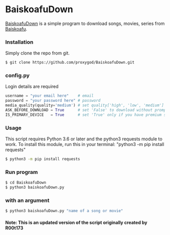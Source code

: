 # BaiskoafuDown

[BaiskoafuDown](https://github.com/proxygod/BaiskoafuDown.git) is a simple program to download songs, movies, series from [Baiskoafu](https://baiskoafu.com).
### Installation
Simply clone the repo from git.
```sh
$ git clone https://github.com/proxygod/BaiskoafuDown.git
```
### config.py
Login details are required
```python
username = "your email here"    # email
password = "your password here" # password
media_quality(quality='medium') # set quality['high', 'low', 'medium']
ASK_BEFORE_DOWNLOAD = True      # set 'False' to download without prompt
IS_PRIMARY_DEVICE   = True	    # set 'True' only if you have premium subscription
```
### Usage
This script requires Python 3.6 or later and the python3 requests module to work. To install this module, run this in your terminal: "python3 -m pip install requests"
```sh
$ python3 -m pip install requests
```
### Run program
```sh
$ cd BaiskoafuDown
$ python3 baiskoafuDown.py
```
### with an argument
```sh
$ python3 baiskoafuDown.py "name of a song or movie"
```
#### Note: This is an updated version of the script originally created by R00t173

